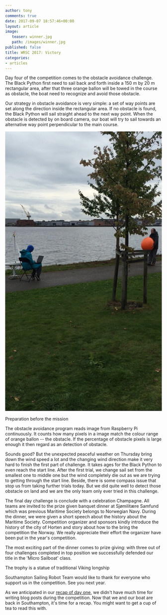 ```yaml
---
author: tony
comments: true
date: 2017-09-07 18:57:46+00:00
layout: article
image:
   teaser: winner.jpg
   path: /images/winner.jpg
published: false
title: WRSC 2017: Victory
categories:
- articles
---
```


Day four of the competition comes to the obstacle avoidance challenge. The Black Python first need to sail back and forth inside a 150 m by 20 m rectangular area, after that three orange ballon will be towed in the course as obstacle, the boat need to recognize and avoid those obstacle.  

Our strategy in obstacle avoidance is very simple: a set of way points are set along the direction inside the rectangular area. If no obstacle is found, the Black Python will sail straight ahead to the next way point. When the obstacle is detected by on board camera, our boat will try to sail towards an alternative way point perpendicular to the main course.

![calibration and preparation](/images/obstacle-avoidance-prep.jpg)

Preparation before the mission

The obstacle avoidance program reads image from Raspberry Pi continuously. It counts how many pixels in a image match the colour range of orange ballon -- the obstacle. If the percentage of obstacle pixels is large enough it then regard as an detection of obstacle.

Sounds good? But the unexpected peaceful weather on Thursday bring down the wind speed a lot and the changing wind direction make it very hard to finish the first part of challenge. It takes ages for the Black Python to even reach the start line. After the first trial, we change sail set from the smallest one to middle one but the wind completely die out as we are trying to getting through the start line. Beside, there is some compass issue that stop us from taking further trials today. But we did quite well to detect those obstacle on land and we are the only team only ever tried in this challenge.

The final day challenge is conclude with a celebration Champagne. All teams are invited to the prize given banquet dinner at Sjømilitære Samfund which was previous Maritime Society belongs to Norwegian Navy. During the dinner, we were given a short speech about the history about the Maritime Society. Competition organizer and sponsors kindly introduce the history of the city of Horten and story about how to the bring the competition the Norway. We really appreciate their effort the organizer have been put in the year's competition.

The most exciting part of the dinner comes to prize giving: with three out of four challenges completed in top position we successfully defended our title in the 'Micro Sailboat' class.


The trophy is a statue of traditional Viking longship

Southampton Sailing Robot Team would like to thank for everyone who support us in the competition. See you next year.


As we anticipated in our [recap of day one](/articles/wrsc2017-day1/), we didn't
have much time for writing blog posts during the competition. Now that we and
our boat are back in Southampton, it's time for a recap. You might want to get
a cup of tea to read this with.
